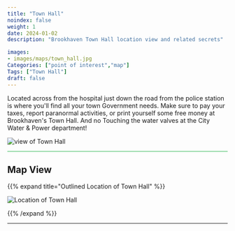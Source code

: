 ```yaml
---
title: "Town Hall"
noindex: false
weight: 1
date: 2024-01-02
description: "Brookhaven Town Hall location view and related secrets"

images: 
- images/maps/town_hall.jpg
Categories: ["point of interest","map"]
Tags: ["Town Hall"]
draft: false
--- 
```



Located across from the hospital just down the road from the police station is where you'll find all your town Government needs. Make sure to pay your taxes, report paranormal activities, or print yourself some free money at Brookhaven's Town Hall. And no Touching the water valves at the City Water & Power department!

![view of Town Hall](/images/maps/town_hall.jpg)


<hr style="background-color: #28b44c" size=8>

## Map View

{{% expand title="Outlined Location of Town Hall" %}}

![Location of Town Hall](/images/maps/town-hall.png)

{{% /expand %}}

---

<!-- <hr style="background-color: #28b44c" size=8>

### Related CaseBook Items

- [URL](/)

<hr style="background-color: #28b44c" size=8>

### Related Quests

- [URL](/) -->